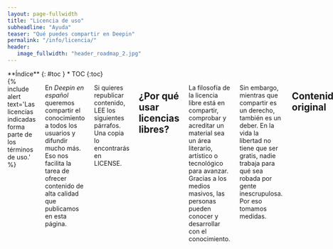 ```yaml
---
layout: page-fullwidth
title: "Licencia de uso"
subheadline: "Ayuda"
teaser: "Qué puedes compartir en Deepin"
permalink: "/info/licencia/"
header:
   image_fullwidth: "header_roadmap_2.jpg"
---
```

<div class="row">
<div class="medium-4 medium-push-8 columns" markdown="1">
<div class="panel radius" markdown="1">
**Índice**
{: #toc }
*  TOC
{:toc}
</div>
</div><!-- /.medium-4.columns -->

<div class="medium-8 medium-pull-4 columns" markdown="1">
{% include alert text='Las licencias indicadas forma parte de los términos de uso.' %}

En *Deepin en español* queremos compartir el conocimiento a todos los usuarios y difundir mucho más. Eso nos facilita la tarea de ofrecer contenido de alta calidad que publicamos en esta página.

Si quieres republicar contenido, LEE los siguientes párrafos. Una copia lo encontrarás en LICENSE.

## ¿Por qué usar licencias libres?

La filosofía de la licencia libre está en compartir, comprobar y acreditar un material sea un área literario, artístico o tecnológico para avanzar. Gracias a los medios masivos, las personas pueden conocer y desarrollar con el conocimiento.

Sin embargo, mientras que compartir es un derecho, también es un deber. En la vida la libertad no tiene que ser gratis, nadie trabaja para qué sea robada por gente inescrupulosa. Por eso tomamos medidas.

## Contenido original

En esta sección licenciamos los escritos elaborados o donados a *Deepin en Español*.

### Qué cubrimos
La licencia aplica a:

* Manuales, páginas especiales, publicaciones del sitio elaborados por el equipo.

* Imágenes y vídeos publicados oficialmente bajo la marca "Deepin en Español".

### Licencia
Los materiales escritos están dualmente licenciado bajo Creative Commons Attribution-NonCommercial-ShareAlike 4.0 International License y GNU Free Documentation License versión 1.3. Para efectos prácticos, "CC-BY-NC-SA 4.0 and GFDL 1.3 dual licensing".

La información legal de las licencias lo encontrarás en los archivos by-nc-sa-4.md y fdl-1.3.md del código fuente en Github.

**Casos especiales**: Si el autor quiere, al final del artículo puede indicar que está bajo Creative Commons Attribution-ShareAlike 4.0 International License, que permite su uso comercial (ya que quita lo "NonCommercial"). Encontrarás información legal en by-sa-4.md y al enlazar el sitio web.

### Explicación

* Puedes usar la primera licencia (CC). Solo te obligamos a atribuirnos como Comunidad Deepin, enlaces al sitio web y adjuntes la licencia como Creative Commons Attribution-NonCommercial-ShareAlike 4.0 International License. Dicha licencia es irrevocable y aplica a trabajos derivados (copyleft).

* En caso que quieras distribuir en editoriales o medios comerciales, ya que la primera licencia lo prohíbe, usa la segunda licencia, GFDL. La licencia sigue siendo copyleft incluso si se distribuye en masa y está pensado en editoriales y wikis.

* La GFDL es compatible con Wikipedia. Si el material es extaído de un material de o similar a Wikipedia, se puede convivir sin problema alguno.

## Material de terceros

Para otros materiales que no cubre las licencias de arriba:

* Todos los derechos reservados al/la creador(a) del/los contenido(s), vídeo(s), imágen(es), captura(s) de pantalla, marca(s) registrada(s), entre otros.

* Casos especiales: Si el autor quiere, al final del artículo puede indicar que está bajo Creative Commons Attribution-ShareAlike 4.0 International License, que permite su uso comercial. Al igual que en los escritos, la licencia es enlazada en la página web de la correspondiente licencia.

* Algunas imágenes de apoyo son de [unplash](http://unsplash.com/) y [pixabay](http://pixabay.com), cuyo uso es gratuito sin regalías. El software de Deepin está bajo [GPLv3 o superior](https://github.com/linuxdeepin/deepin-desktop-base), no aplican fondos de pantalla.

* El código fuente original de la página web es de Feeling Responsive, un tema de Jekyll bajo licencia MIT.

## Lectura adicional

* [Por qué libre no es gratis](http://www.eldiario.es/turing/software_libre/software_libre-cultura_libre_0_108139816.html).

<small markdown="1">[Ir al índice](#toc)</small>
{: .text-right }

</div><!-- /.medium-8.columns -->
</div><!-- /.row -->
